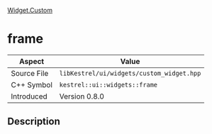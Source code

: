 [Widget.Custom](index)
# frame
| Aspect | Value |
| --- | --- |
| Source File | `libKestrel/ui/widgets/custom_widget.hpp` |
| C++ Symbol | `kestrel::ui::widgets::frame` |
| Introduced | Version 0.8.0 |
## Description


